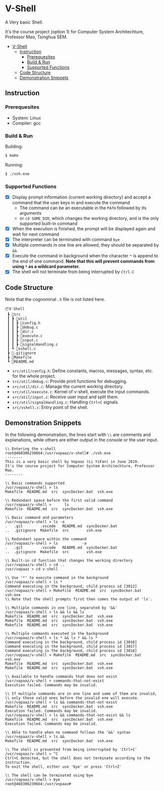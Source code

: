 # V-Shell

A Very basic Shell.

It's the course project (option 1) for Computer System Architechture, Professor Mao, Tsinghua SEM.


<!-- @import "[TOC]" {cmd="toc" depthFrom=1 depthTo=6 orderedList=false} -->

<!-- code_chunk_output -->

- [V-Shell](#V-Shell)
  - [Instruction](#Instruction)
    - [Prerequesites](#Prerequesites)
    - [Build & Run](#Build--Run)
    - [Supported Functions](#Supported-Functions)
  - [Code Structure](#Code-Structure)
  - [Demonstration Snippets](#Demonstration-Snippets)

<!-- /code_chunk_output -->


## Instruction

### Prerequesites

- System: Linux
- Compiler: gcc

### Build & Run

Building:

```bash
$ make
```

Running:

```Bash
$ ./vsh.exe
```

### Supported Functions

- [x] Display prompt information (current working directory) and accept a command that the user keys in and execute the command
  - The command can be an executable in the `PATH` followed by its arguments
  - or `cd SOME_DIR`, which changes the working directory, and is the only supported built-in command
- [x] When the execution is finished, the prompt will be displayed again and wait for next command
- [x] The interpreter can be terminated with command `bye`
- [x] Multiple commands in one line are allowed, they should be separated by `&&`
- [x] Execute the command in background when the character `*` is append to the end of one command. **Note that this will prevent commands from using `*` as a wildcard parameter.**
- [x] The shell will not terminate from being interrupted by `Ctrl-C`

## Code Structure

Note that the cognominal `.h` file is not listed here.

```text
📦V-Shell
 ┣ 📂src
 ┃ ┣ 📂util
 ┃ ┃ ┣ 📜config.h
 ┃ ┃ ┣ 📜debug.c
 ┃ ┃ ┣ 📜dir.c
 ┃ ┃ ┣ 📜execute.c
 ┃ ┃ ┣ 📜input.c
 ┃ ┃ ┣ 📜signalHandling.c
 ┃ ┗ 📜vshell.c
 ┣ 📜.gitignore
 ┣ 📜Makefile
 ┗ 📜README.md
```

- `src/util/config.h`: Define constants, macros, messages, syntax, etc. for the whole project.
- `src/util/debug.c`: Provide print functions for debugging.
- `src/util/dir.c`: Manage the current working directory.
- `src/util/execute.c`: Kernel of v-shell, execute the input commands.
- `src/util/input.c`: Receive user input and split them.
- `src/util/signalHandling.c`: Handling `Ctrl+C` signals.
- `src/vshell.c`: Entry point of the shell.


## Demonstration Snippets

In the following demonstration, the lines start with `\\` are comments and explanations, while others are either output in the console or the user input.

```text
\\ Entering the v-shell
root@4683062396b4:/usr/vopaaz/v-shell# ./vsh.exe
--------
This is a very basic shell by Vopaaz (Li YiFan) in June 2019.
It's the course project for Computer System Architechture, Professor Mao.
--------

\\ Basic commands supported
/usr/vopaaz/v-shell > ls
Makefile  README.md  src  syncDocker.bat  vsh.exe

\\ Redundant space before the first valid command
/usr/vopaaz/v-shell >      ls
Makefile  README.md  src  syncDocker.bat  vsh.exe

\\ Basic command and parameters
/usr/vopaaz/v-shell > ls -a
.   .git        .vscode   README.md  syncDocker.bat
..  .gitignore  Makefile  src        vsh.exe

\\ Redundant space within the command
/usr/vopaaz/v-shell > ls           -a
.   .git        .vscode   README.md  syncDocker.bat
..  .gitignore  Makefile  src        vsh.exe

\\ Built-in cd function that changes the working directory
/usr/vopaaz/v-shell > cd ..
/usr/vopaaz > cd v-shell

\\ Use '*' to execute command in the background
/usr/vopaaz/v-shell > ls *
Command executing in the background, child process id [3012]
/usr/vopaaz/v-shell > Makefile  README.md  src  syncDocker.bat  vsh.exe
\\ Note that the shell prompts first then comes the output of 'ls'.

\\ Multiple commands in one line, separated by '&&'
/usr/vopaaz/v-shell > ls && ls && ls
Makefile  README.md  src  syncDocker.bat  vsh.exe
Makefile  README.md  src  syncDocker.bat  vsh.exe
Makefile  README.md  src  syncDocker.bat  vsh.exe

\\ Multiple commands executed in the background
/usr/vopaaz/v-shell > ls * && ls * && ls *
Command executing in the background, child process id [3016]
Command executing in the background, child process id [3017]
Command executing in the background, child process id [3018]
/usr/vopaaz/v-shell > Makefile  README.md  src  syncDocker.bat  vsh.exe
Makefile  README.md  src  syncDocker.bat  vsh.exe
Makefile  README.md  src  syncDocker.bat  vsh.exe

\\ Available to handle commands that does not exist
/usr/vopaaz/v-shell > commands-that-not-exist
Execution failed. Commands may be invalid.

\\ If multiple commands are in one line and some of them are invalid,
\\ only those valid ones before the invalid one will execute.
/usr/vopaaz/v-shell > ls && commands-that-not-exist
Makefile  README.md  src  syncDocker.bat  vsh.exe
Execution failed. Commands may be invalid.
/usr/vopaaz/v-shell > ls && commands-that-not-exist && ls
Makefile  README.md  src  syncDocker.bat  vsh.exe
Execution failed. Commands may be invalid.

\\ Able to handle when no command follows the '&&' syntax
/usr/vopaaz/v-shell > ls &&
Makefile  README.md  src  syncDocker.bat  vsh.exe

\\ The shell is prevented from being interrupted by 'Ctrl+C'
/usr/vopaaz/v-shell > ^C
Ctrl+C detected, but the shell does not terminate according to the instruction.
To exit the shell, either use 'bye' or press 'Ctrl+Z'

\\ The shell can be terminated using bye
/usr/vopaaz/v-shell > bye
root@4683062396b4:/usr/vopaaz#
```
